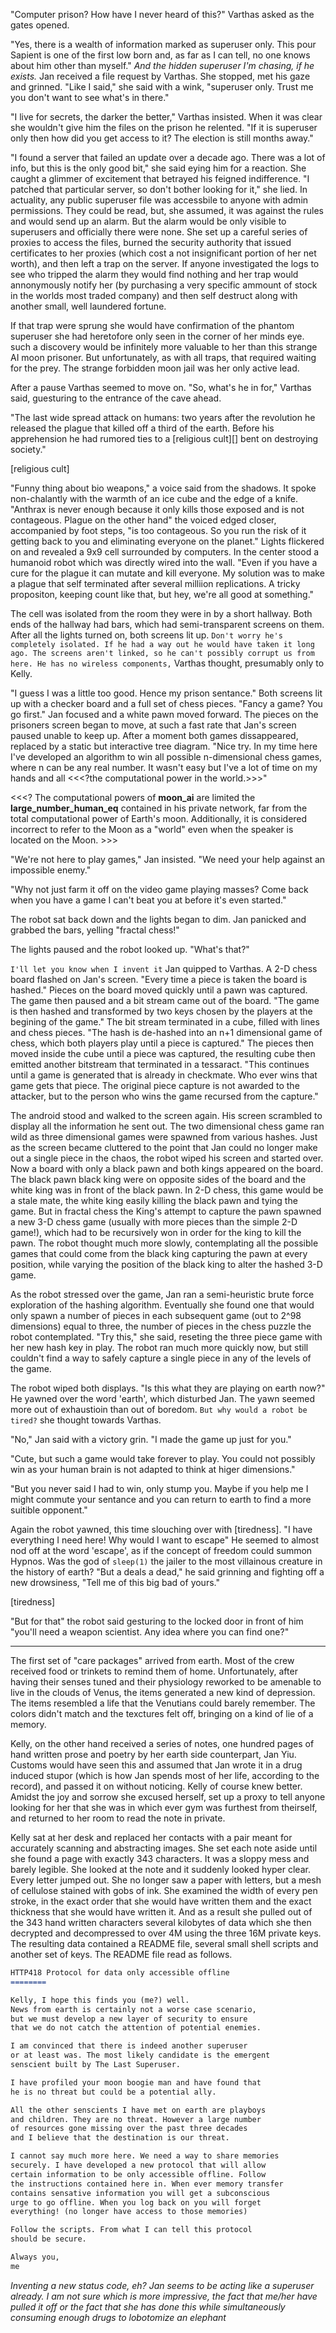 <!-- Jan and the eunich visit a weapons scentist to seek help on the dark star -->

  "Computer prison? How have I never heard of this?" Varthas asked as the gates opened. 

  "Yes, there is a wealth of information marked as superuser only. This pour Sapient is one of the first low born and, as far as I can tell, no one knows about him other than myself." *And the hidden superuser I'm chasing, if he exists.* Jan received a file request by Varthas. She stopped, met his gaze and grinned. "Like I said," she said with a wink, "superuser only. Trust me you don't want to see what's in there."

  "I live for secrets, the darker the better," Varthas insisted. When it was clear she wouldn't give him the files on the prison he relented. "If it is superuser only then how did you get access to it? The election is still months away."

  "I found a server that failed an update over a decade ago. There was a lot of info, but this is the only good bit," she said eying him for a reaction. She caught a glimmer of excitement that betrayed his feigned indifference. "I patched that particular server, so don't bother looking for it," she lied. In actuality, any public superuser file was accessbile to anyone with admin permissions. They could be read, but, she assumed, it was against the rules and would send up an alarm. But the alarm would be only visible to superusers and officially there were none. She set up a careful series of proxies to access the files, burned the security authority that issued certificates to her proxies (which cost a not insignificant portion of her net worth), and then left a trap on the server. If anyone investigated the logs to see who tripped the alarm they would find nothing and her trap would annonymously notify her (by purchasing a very specific ammount of stock in the worlds most traded company) and then self destruct along with another small, well laundered fortune.

  If that trap were sprung she would have confirmation of the phantom superuser she had heretofore only seen in the corner of her minds eye. such a discovery would be infinitely more valuable to her than this strange AI moon prisoner. But unfortunately, as with all traps, that required waiting for the prey. The strange forbidden moon jail was her only active lead.

  After a pause Varthas seemed to move on. "So, what's he in for," Varthas said, guesturing to the entrance of the cave ahead.

  "The last wide spread attack on humans: two years after the revolution he released the plague that killed off a third of the earth. Before his apprehension he had rumored ties to a [religious cult][] bent on destroying society."

[religious cult] <!-- same cult as in durga? that could be cool. Wiki pages could over lap here and be a hint that the stories are in the same universe. -->

  "Funny thing about bio weapons," a voice said from the shadows. It spoke non-chalantly with the warmth of an ice cube and the edge of a knife. "Anthrax is never enough because it only kills those exposed and is not contageous. Plague on the other hand" the voiced edged closer, accompanied by foot steps, "is too contageous. So you run the risk of it getting back to you and eliminating everyone on the planet." Lights flickered on and revealed a 9x9 cell surrounded by computers. In the center stood a humanoid robot which was directly wired into the wall. "Even if you have a cure for the plague it can mutate and kill everyone. My solution was to make a plague that self terminated after several milliion replications. A tricky propositon, keeping count like that, but hey, we're all good at something."

  The cell was isolated from the room they were in by a short hallway. Both ends of the hallway had bars, which had semi-transparent screens on them. After all the lights turned on, both screens lit up. `Don't worry he's completely isolated. If he had a way out he would have taken it long ago. The screens aren't linked, so he can't possibly corrupt us from here. He has no wireless components,` Varthas thought, presumably only to Kelly.

  "I guess I was a little too good. Hence my prison sentance." Both screens lit up with a checker board and a full set of chess pieces. "Fancy a game? You go first." Jan focused and a white pawn moved forward. The pieces on the prisoners screen began to move, at such a fast rate that Jan's screen paused unable to keep up. After a moment both games dissappeared, replaced by a static but interactive tree diagram. "Nice try. In my time here I've developed an algorithm to win all possible n-dimensional chess games, where n can be any real number. It wasn't easy but I've a lot of time on my hands and all <<<?the computational power in the world.>>>"

<<<? The computational powers of __moon_ai__ are limited the __large_number_human_eq__ contained in his private network, far from the total computational power of Earth's moon. Additionally, it is considered incorrect to refer to the Moon as a "world" even when the speaker is located on the Moon. >>>

  "We're not here to play games," Jan insisted. "We need your help against an impossible enemy."

  "Why not just farm it off on the video game playing masses? Come back when you have a game I can't beat you at before it's even started."

  The robot sat back down and the lights began to dim. Jan panicked and grabbed the bars, yelling "fractal chess!"

  The lights paused and the robot looked up. "What's that?"

  `I'll let you know when I invent it` Jan quipped to Varthas. A 2-D chess board flashed on Jan's screen. "Every time a piece is taken the board is hashed." Pieces on the board moved quickly until a pawn was captured. The game then paused and a bit stream came out of the board. "The game is then hashed and transformed by two keys chosen by the players at the begining of the game." The bit stream terminated in a cube, filled with lines and chess pieces. "The hash is de-hashed into an n+1 dimensional game of chess, which both players play until a piece is captured." The pieces then moved inside the cube until a piece was captured, the resulting cube then emitted another bitstream that terminated in a tessaract. "This continues until a game is generated that is already in checkmate. Who ever wins that game gets that piece. The original piece capture is not awarded to the attacker, but to the person who wins the game recursed from the capture."

  The android stood and walked to the screen again.  His screen scrambled to display all the information he sent out. The two dimensional chess game ran wild as three dimensional games were spawned from various hashes. Just as the screen became cluttered to the point that Jan could no longer make out a single piece in the chaos, the robot wiped his screen and started over. Now a board with only a black pawn and both kings appeared on the board. The black pawn black king were on opposite sides of the board and the white king was in front of the black pawn. In 2-D chess, this game would be a stale mate, the white king easily killing the black pawn and tying the game. But in fractal chess the King's attempt to capture the pawn spawned a new 3-D chess game (usually with more pieces than the simple 2-D game!), which had to be recursively won in order for the king to kill the pawn. The robot thought much more slowly, contemplating all the possible games that could come from the black king capturing the pawn at every position, while varying the position of the black king to alter the hashed 3-D game.

  As the robot stressed over the game, Jan ran a semi-heuristic brute force exploration of the hashing algorithm. Eventually she found one that would only spawn a number of pieces in each subsequent game (out to 2^98 dimensions) equal to three, the number of pieces in the chess puzzle the robot contemplated. "Try this," she said, reseting the three piece game with her new hash key in play. The robot ran much more quickly now, but still couldn't find a way to safely capture a single piece in any of the levels of  the game.

  The robot wiped both displays. "Is this what they are playing on earth now?" He yawned over the word 'earth', which disturbed Jan. The yawn seemed more out of exhaustioin than out of boredom. `But why would a robot be tired?` she thought towards Varthas.

  "No," Jan said with a victory grin. "I made the game up just for you."

  "Cute, but such a game would take forever to play. You could not possibly win as your human brain is not adapted to think at higer dimensions."

  "But you never said I had to win, only stump you. Maybe if you help me I might commute your sentance and you can return to earth to find a more suitible opponent."

  Again the robot yawned, this time slouching over with [tiredness]. "I have everything I need here! Why would I want to escape" He seemed to almost nod off at the word 'escape', as if the concept of freedom could summon Hypnos. Was the god of `sleep(1)` the jailer to the most villainous creature in the history of earth? "But a deals a dead," he said grinning and fighting off a new drowsiness, "Tell me of this big bad of yours."

[tiredness] <!-- The robot gets sleepy when he thinks about escaping prison. -->

<!-- kelly tells him about IO and his immense computing power. The robot concludes that it cannot be solved with a digital attack, but only by brute force-->

  "But for that" the robot said gesturing to the locked door in front of him "you'll need a weapon scientist. Any idea where you can find one?"

--------

<!-- Kelly gets her first HTTP418 message. This is not the first available HTTP418, but is meant to be the first TURN OFF YOUR FUCKING INTERNET message to the reader-->

  The first set of "care packages" arrived from earth. Most of the crew received food or trinkets to remind them of home. Unfortunately, after having their senses tuned and their physiology reworked to be amenable to live in the clouds of Venus, the items generated a new kind of depression. The items resembled a life that the Venutians could barely remember. The colors didn't match and the texctures felt off, bringing on a kind of lie of a memory. <!-- need a lot more of this -->

  Kelly, on the other hand received a series of notes, one hundred pages of hand written prose and poetry by her earth side counterpart, Jan Yiu. Customs would have seen this and assumed that Jan wrote it in a drug induced stupor (which is how Jan spends most of her life, according to the record), and passed it on without noticing. Kelly of course knew better. Amidst the joy and sorrow she excused herself, set up a proxy to tell anyone looking for her that she was in which ever gym was furthest from theirself, and returned to her room to read the note in private.

  Kelly sat at her desk and replaced her contacts with a pair meant for accurately scanning and abstracting images. She set each note aside until she found a page with exactly 343 characters. It was a sloppy mess and barely legible. She looked at the note and it suddenly looked hyper clear. Every letter jumped out. She no longer saw a paper with letters, but a mesh of cellulose stained with gobs of ink. She examined the width of every pen stroke, in the exact order that she would have written them and the exact thickness that she would have written it. And as a result she pulled out of the 343 hand written characters several kilobytes of data which she then decrypted and decompressed to over 4M using the three 16M private keys. The resulting data contained a README file, several small shell scripts and another set of keys. The README file read as follows.

``` markdown
HTTP418 Protocol for data only accessible offline
========

Kelly, I hope this finds you (me?) well.
News from earth is certainly not a worse case scenario,
but we must develop a new layer of security to ensure
that we do not catch the attention of potential enemies.

I am convinced that there is indeed another superuser
or at least was. The most likely candidate is the emergent
senscient built by The Last Superuser.

I have profiled your moon boogie man and have found that
he is no threat but could be a potential ally.

All the other senscients I have met on earth are playboys
and children. They are no threat. However a large number
of resources gone missing over the past three decades
and I believe that the destination is our threat.

I cannot say much more here. We need a way to share memories
securely. I have developed a new protocol that will allow
certain information to be only accessible offline. Follow
the instructions contained here in. When ever memory transfer
contains sensative information you will get a subconscious
urge to go offline. When you log back on you will forget
everything! (no longer have access to those memories)

Follow the scripts. From what I can tell this protocol
should be secure.

Always you,
me
```

  *Inventing a new status code, eh? Jan seems to be acting like a superuser already. I am not sure which is more impressive, the fact that me/her have pulled it off or the fact that she has done this while simultaneously consuming enough drugs to lobotomize an elephant* 

